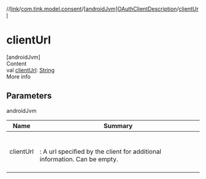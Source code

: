 //[link](../../index.md)/[com.tink.model.consent](../index.md)/[[androidJvm]OAuthClientDescription](index.md)/[clientUrl](client-url.md)



# clientUrl  
[androidJvm]  
Content  
val [clientUrl](client-url.md): [String](https://kotlinlang.org/api/latest/jvm/stdlib/kotlin/-string/index.html)  
More info  


## Parameters  
  
androidJvm  
  
|  Name|  Summary| 
|---|---|
| <a name="com.tink.model.consent/OAuthClientDescription/clientUrl/#/PointingToDeclaration/"></a>clientUrl| <a name="com.tink.model.consent/OAuthClientDescription/clientUrl/#/PointingToDeclaration/"></a><br><br>: A url specified by the client for additional information. Can be empty.<br><br>
  
  



